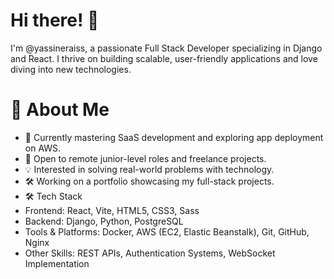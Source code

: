 # Hi there! 👋
I'm @yassineraiss, a passionate Full Stack Developer specializing in Django and React. I thrive on building scalable, user-friendly applications and love diving into new technologies.

# 🚀 About Me
- 🌱 Currently mastering SaaS development and exploring app deployment on AWS.
- 💼 Open to remote junior-level roles and freelance projects.
- 💡 Interested in solving real-world problems with technology.
- 🛠️ Working on a portfolio showcasing my full-stack projects.
- 🛠️ Tech Stack
 - Frontend: React, Vite, HTML5, CSS3, Sass
 - Backend: Django, Python, PostgreSQL
 - Tools & Platforms: Docker, AWS (EC2, Elastic Beanstalk), Git, GitHub, Nginx
 - Other Skills: REST APIs, Authentication Systems, WebSocket Implementation

